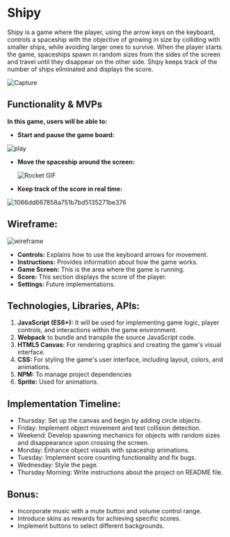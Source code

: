 Shipy
=========
Shipy is a game where the player, using the arrow keys on the keyboard, controls a spaceship with the objective of growing in size by colliding with smaller ships, while avoiding larger ones to survive. When the player starts the game, spaceships spawn in random sizes from the sides of the screen and travel until they disappear on the other side. Shipy keeps track of the number of ships eliminated and displays the score.

![Capture](https://github.com/Rafa-Camp04/Shipy/assets/161013936/a73db07d-0d40-4975-bd50-b516cdfec0d3)

Functionality & MVPs
----------------------
__In this game, users will be able to:__

* __Start and pause the game board:__

![play](https://github.com/Rafa-Camp04/Shipy/assets/161013936/9a435138-6369-414a-9382-e9fca7865146)


* __Move the spaceship around the screen:__

  ![Rocket  GIF](https://github.com/Rafa-Camp04/Shipy/assets/161013936/3bcebcd2-7e3f-40bb-b12e-db71fa830b48)
  
* __Keep track of the score in real time:__

![1066dd667858a751b7bd5135271be376](https://github.com/Rafa-Camp04/Shipy/assets/161013936/1615b464-b3da-4534-811c-6afcb9e27ad9)

Wireframe:
----------
![wireframe](https://github.com/Rafa-Camp04/Shipy/assets/161013936/1b243a8e-2fee-42ba-8b3e-48fae7d70fe2)

* __Controls:__ Explains how to use the keyboard arrows for movement.
* __Instructions:__ Provides information about how the game works.
* __Game Screen:__ This is the area where the game is running.
* __Score:__ This section displays the score of the player.
* __Settings:__ Future implementations.

Technologies, Libraries, APIs:
---------------------------------
1. __JavaScript (ES6+):__ It will be used for implementing game logic, player controls, and interactions within the game environment.
2. __Webpack__ to bundle and transpile the source JavaScript code.
3. __HTML5 Canvas:__ For rendering graphics and creating the game's visual interface.
4. __CSS:__ For styling the game's user interface, including layout, colors, and animations.
5. __NPM:__ To manage project dependencies
6. __Sprite:__ Used for animations.

Implementation Timeline:
-------------------------
* Thursday: Set up the canvas and begin by adding circle objects.
* Friday: Implement object movement and test collision detection.
* Weekend: Develop spawning mechanics for objects with random sizes and disappearance upon crossing the screen.
* Monday: Enhance object visuals with spaceship animations.
* Tuesday: Implement score counting functionality and fix bugs.
* Wednesday: Style the page.
* Thursday Morning: Write instructions about the project on README file.

Bonus:
--------
* Incorporate music with a mute button and volume control range.
* Introduce skins as rewards for achieving specific scores.
* Implement buttons to select different backgrounds.
